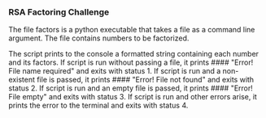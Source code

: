 ### RSA Factoring Challenge
The file factors is a python executable that takes a file as a command line argument.
The file contains numbers to be factorized.

The script prints to the console a formatted string containing each number and its factors.
If script is run without passing a file, it prints #### "Error! File name required" and exits with status 1.
If script is run and a non-existent file is passed, it prints #### "Error! File not found" and exits with status 2.
If script is run and an empty file is passed, it prints #### "Error! File empty" and exits with status 3.
If script is run and other errors arise, it prints the error to the terminal and exits with status 4.
